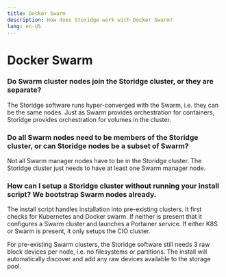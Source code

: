 ```yaml
---
title: Docker Swarm
description: How does Storidge work with Docker Swarm?
lang: en-US
---
```


# Docker Swarm

### Do Swarm cluster nodes join the Storidge cluster, or they are separate?

The Storidge software runs hyper-converged with the Swarm, i.e. they can be the same nodes. Just as Swarm provides orchestration for containers, Storidge provides orchestration for volumes in the cluster.

### Do all Swarm nodes need to be members of the Storidge cluster, or can Storidge nodes be a subset of Swarm?

Not all Swarm manager nodes have to be in the Storidge cluster. The Storidge cluster just needs to have at least one Swarm manager node.

### How can I setup a Storidge cluster without running your install script? We bootstrap Swarm nodes already.

The install script handles installation into pre-existing clusters. It first checks for Kubernetes and Docker swarm. If neither is present that it configures a Swarm cluster and launches a Portainer service. If either K8S or Swarm is present, it only setups the CIO cluster.

For pre-existing Swarm clusters, the Storidge software still needs 3 raw block devices per node, i.e. no filesystems or partitions. The install will automatically discover and add any raw devices available to the storage pool.
